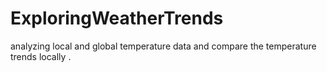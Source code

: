 # ExploringWeatherTrends
analyzing local and global temperature data and compare the temperature trends locally .
